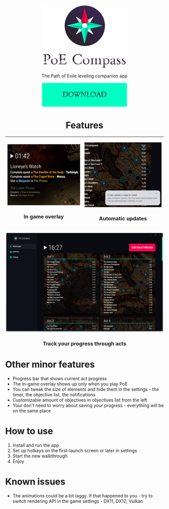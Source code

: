 
<p align="center">  
  <img alt="PoE Compass App" src="https://raw.githubusercontent.com/eunikitin/PoE-Compass/master/assets/logo.png">  
</p>  
<p align="center">The Path of Exile leveling companion app</p>  

<p align="center">  
  <a href=""><img alt="PoE Compass App" src="https://raw.githubusercontent.com/eunikitin/PoE-Compass/master/assets/download_button.png"></a>  
</p>  

<h1 align="center">Features</h1>

| <p align="center"><img alt="PoE Compass App" src="https://raw.githubusercontent.com/eunikitin/PoE-Compass/master/assets/overlay_feature.gif"></p><h3 align="center">In game overlay</h3> | <p align="center"><img alt="PoE Compass App" src="https://raw.githubusercontent.com/eunikitin/PoE-Compass/master/assets/autoupdates_feature.png"></p><h3 align="center">Automatic updates</h3> |
|--|--|

![enter image description here](https://github.com/eunikitin/PoE-Compass/blob/master/assets/app_screen.png?raw=true)
<h3 align="center">Track your progress through acts</h3>

<h1>Other minor features</h1>

- Progress bar that shows current act progress
- The in-game overlay shows up only when you play PoE
- You can tweak the size of elements and hide them in the settings - the timer, the objective list, the notifications
- Customizable amount of objectives in objectives list from the left
- Your don't need to worry about saving your progress - everything will be on the same place

<h1>How to use</h1>

1. Install and run the app
2. Set up hotkeys on the first-launch screen or later in settings
3. Start the new walkthrough
4. Enjoy

<h1>Known issues</h1>

* The animations could be a bit laggy. If that happened to you - try to switch rendering API in the game settings - DX11, DX12, Vulkan
  
 
